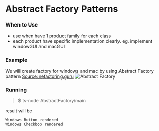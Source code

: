 # Abstract Factory Patterns

### When to Use

- use when have 1 product family for each class
- each product have specific implementation clearly. eg. implement windowGUI and macGUI

### Example

We will create factory for windows and mac by using Abstract Factory pattern [Source: refactoring.guru](https://refactoring.guru/design-patterns/abstract-factory")
![Abstract Factory](https://refactoring.guru/images/patterns/diagrams/abstract-factory/example.png "Abstract Factory")

### Running

> $ ts-node AbstractFactory/main

result will be

```
Windows Button rendered
Windows Checkbox rendered
```
